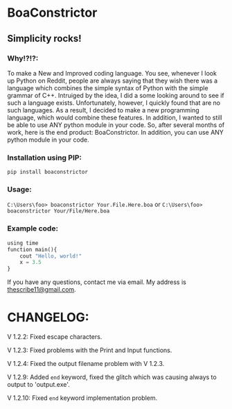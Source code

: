 # BoaConstrictor
## Simplicity rocks!
### Why!?!?:
To make a New and Improved coding language.
You see, whenever I look up Python on Reddit, people are always saying
that they wish there was a language which combines the simple syntax of
Python with the simple grammar of C++. Intruiged by the idea, I did a some
looking around to see if such a language exists. Unfortunately, however,
I quickly found that are no such languages. As a result, I decided to make a 
new programming language, which would combine these features. In
addition, I wanted to still be able to use ANY python module in your code. So, 
after several months of work, here is the end product: BoaConstrictor. In
addition, you can use ANY python module in your code.

### Installation using PIP:
``` pip install boaconstrictor ```

### Usage:
``` C:\Users\foo> boaconstrictor Your.File.Here.boa ```
or
``` C:\Users\foo> boaconstrictor Your/File/Here.boa ```

### Example code:
```python
using time
function main(){
    cout "Hello, world!"
    x = 3.5
}
```

If you have any questions, contact me via email. My address is thescribe11@gmail.com.

# CHANGELOG:
V 1.2.2: Fixed escape characters.

V 1.2.3: Fixed problems with the Print and Input functions.

V 1.2.4: Fixed the output filename problem with V 1.2.3.

V 1.2.9: Added ```end``` keyword, fixed the glitch which was causing always to output to 'output.exe'.

V 1.2.10: Fixed ```end``` keyword implementation problem.
